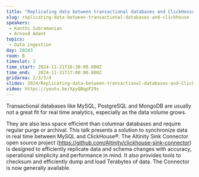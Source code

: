 ```yaml
---
title: "Replicating data between transactional databases and ClickHouse®"
slug: replicating-data-between-transactional-databases-and-clickhouse
speakers:
 - Kanthi Subramanian
 - Arnaud Adant
topics:
 - Data ingestion
day: 20243
room: B
timeslot: 3
time_start: 2024-11-21T16:30:00.000Z
time_end:   2024-11-21T17:00:00.000Z
gridarea: 2/3/3/4
slides: 2024/Replicating-data-between-transactional-databases-and-ClickHouse®.pdf
video: https://youtu.be/XpyQBqpP29s
---
```


Transactional databases like MySQL, PostgreSQL and MongoDB are usually not a great fit for real time analytics, especially as the data volume grows.

They are also less space efficient than columnar databases and require regular purge or archival. This talk presents a solution to synchronize data in real time between MySQL and ClickHouse®. The Altinity Sink Connector open source project (https://github.com/Altinity/clickhouse-sink-connector) is designed to efficiently replicate data and schema changes with accuracy, operational simplicity and performance in mind. It also provides tools to checksum and efficiently dump and load Terabytes of data. The Connector is now generally available.
